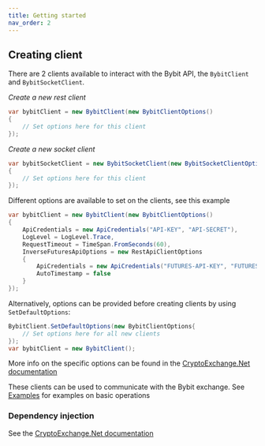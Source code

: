 ```yaml
---
title: Getting started
nav_order: 2
---
```



## Creating client
There are 2 clients available to interact with the Bybit API, the `BybitClient` and `BybitSocketClient`.

*Create a new rest client*
```csharp
var bybitClient = new BybitClient(new BybitClientOptions()
{
	// Set options here for this client
});
```

*Create a new socket client*
```csharp
var bybitSocketClient = new BybitSocketClient(new BybitSocketClientOptions()
{
	// Set options here for this client
});
```

Different options are available to set on the clients, see this example
```csharp
var bybitClient = new BybitClient(new BybitClientOptions()
{
	ApiCredentials = new ApiCredentials("API-KEY", "API-SECRET"),
	LogLevel = LogLevel.Trace,
	RequestTimeout = TimeSpan.FromSeconds(60),
	InverseFuturesApiOptions = new RestApiClientOptions
	{
		ApiCredentials = new ApiCredentials("FUTURES-API-KEY", "FUTURES-API-SECRET"),
		AutoTimestamp = false
	}
});
```
Alternatively, options can be provided before creating clients by using `SetDefaultOptions`:
```csharp
BybitClient.SetDefaultOptions(new BybitClientOptions{
	// Set options here for all new clients
});
var bybitClient = new BybitClient();
```
More info on the specific options can be found in the [CryptoExchange.Net documentation](https://jkorf.github.io/CryptoExchange.Net/Options.html)

These clients can be used to communicate with the Bybit exchange. See [Examples](Examples.html) for examples on basic operations

### Dependency injection
See the [CryptoExchange.Net documentation](https://jkorf.github.io/CryptoExchange.Net/Clients.html#dependency-injection)


